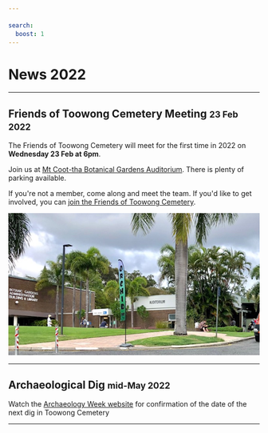 ```yaml
---

search:
  boost: 1  
---
```


# News 2022

---

## Friends of Toowong Cemetery Meeting <small>23 Feb 2022</small>

The Friends of Toowong Cemetery will meet for the first time in 2022 on **Wednesday 23 Feb at 6pm**.

Join us at [Mt Coot-tha Botanical Gardens Auditorium](https://www.brisbane.qld.gov.au/things-to-see-and-do/council-venues-and-precincts/parks/botanic-gardens-in-brisbane/brisbane-botanic-gardens-mt-coot-tha). There is plenty of parking available. 

If you're not a member, come along and meet the team. If you'd like to get involved, you can [join the Friends of Toowong Cemetery](../about/#join-us).

![](../assets/auditorium.jpg)


<!-- picture of members -->

---

## Archaeological Dig <small>mid-May 2022</small>

Watch the [Archaeology Week website](https://archaeologyweek.org/events-list?category=Qld
) for confirmation of the date of the next dig in Toowong Cemetery

---
